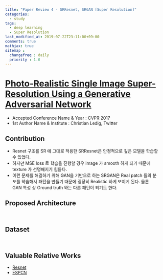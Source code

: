 ```yaml
---
title: "Paper Review 4 - SRResnet, SRGAN [Super Resolution]"
categories:
  - study
tags:
  - deep learning
  - Super Resolution
last_modified_at: 2019-07-22T23:11:00+09:00
comments: true
mathjax: true
sitemap :
  changefreq : daily
  priority : 1.0
---
```


# [Photo-Realistic Single Image Super-Resolution Using a Generative Adversarial Network](https://arxiv.org/pdf/1609.04802.pdf)

- Accepted Conference Name & Year : CVPR 2017
- 1st Author Name & Institute : Christian Ledig, Twitter

## Contribution

- Resnet 구조를 SR 에 그대로 적용한 SRResnet은 안정적으로 깊은 모델을 학습할 수 있었다.
- 하지만 MSE loss 로 학습을 진행할 경우 image 가 smooth 하게 되기 때문에 texture 가 선명해지기 힘들다.
- 이런 문제를 해결하기 위해 GAN을 기반으로 하는 SRGAN은 Real patch 들의 분포를 학습해서 패턴을 만들기 때문에 굉장히 Realistic 하게 보이게 된다. 물론 GAN 특성 상 Ground truth 와는 다른 패턴이 되기도 한다.

## Proposed Architecture
<figure class="align-center">
  <img src="{{ site.url }}{{ site.baseurl }}/assets/post_images/2019-07-22-Paper-Review-4-SRResnet-SRGAN-Super-Resolution/Untitled-e3d739d2-e7f7-4e6d-93a2-f33baf8f4622.png" alt="">
</figure> 
<figure class="align-center">
  <img src="{{ site.url }}{{ site.baseurl }}/assets/post_images/2019-07-22-Paper-Review-4-SRResnet-SRGAN-Super-Resolution/Untitled-13c852de-b751-44a3-9edb-72a31c097a54.png" alt="">
</figure> 

## Dataset
<figure class="align-center">
  <img src="{{ site.url }}{{ site.baseurl }}/assets/post_images/2019-07-22-Paper-Review-4-SRResnet-SRGAN-Super-Resolution/Untitled-87dee319-30b5-4fa9-935c-605f5d54b540.png" alt="">
</figure> 
<figure class="align-center">
  <img src="{{ site.url }}{{ site.baseurl }}/assets/post_images/2019-07-22-Paper-Review-4-SRResnet-SRGAN-Super-Resolution/Untitled-00d7f15d-7a43-43d8-9dbd-12efc0586a88.png" alt="">
</figure> 

## Valuable Relative Works

- [Resnet](https://arxiv.org/pdf/1512.03385)
- [ESPCN](https://arxiv.org/pdf/1609.05158.pdf)
